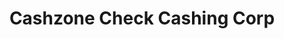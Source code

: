 ---
title: Cashzone Check Cashing Corp
slug: cashzone-check-cashing-corp
updated-on: '2024-05-30T13:44:31.749Z'
created-on: '2024-05-30T13:41:46.671Z'
published-on: '2024-05-30T13:54:32.469Z'
f_city-state-2:
- cms/city/gardendale-al.md
- cms/city/jasper-al.md
- cms/city/winfield-al.md
f_locations:
- cms/payday-loan/cashzone-check-cashing-corp-9487.md
- cms/payday-loan/cashzone-check-cashing-corp-9488.md
- cms/payday-loan/cashzone-check-cashing-corp-9489.md
f_states:
- cms/state/alabama.md
layout: '[company].html'
tags: company
---